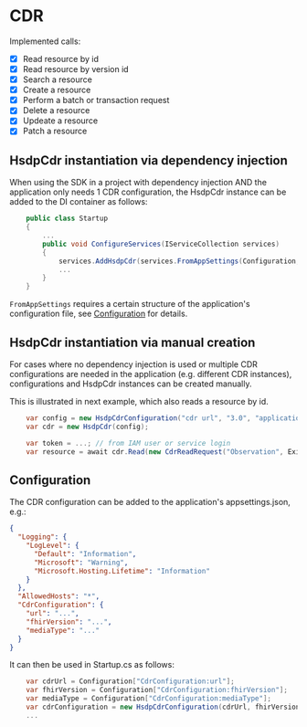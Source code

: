 # CDR

Implemented calls:
- [x] Read resource by id
- [x] Read resource by version id
- [x] Search a resource
- [x] Create a resource
- [x] Perform a batch or transaction request
- [x] Delete a resource
- [x] Updeate a resource
- [x] Patch a resource

## HsdpCdr instantiation via dependency injection

When using the SDK in a project with dependency injection AND the application only needs 1 CDR configuration,
the HsdpCdr instance can be added to the DI container as follows:

```csharp
    public class Startup
    {
        ...
        public void ConfigureServices(IServiceCollection services)
        {
            services.AddHsdpCdr(services.FromAppSettings(Configuration, "CdrConfiguration"));
            ...
        }
    }
```

`FromAppSettings` requires a certain structure of the application's configuration file, see 
[Configuration](#configuration) for details.

## HsdpCdr instantiation via manual creation

For cases where no dependency injection is used or multiple CDR configurations are needed in the application
(e.g. different CDR instances), configurations and HsdpCdr instances can be created manually.

This is illustrated in next example, which also reads a resource by id.

```csharp
    var config = new HsdpCdrConfiguration("cdr url", "3.0", "application/fhir+json; charset=UTF-8");
    var cdr = new HsdpCdr(config);

    var token = ...; // from IAM user or service login
    var resource = await cdr.Read(new CdrReadRequest("Observation", ExistingObservationId), token);
```

## Configuration

The CDR configuration can be added to the application's appsettings.json, e.g.:

```json
{
  "Logging": {
    "LogLevel": {
      "Default": "Information",
      "Microsoft": "Warning",
      "Microsoft.Hosting.Lifetime": "Information"
    }
  },
  "AllowedHosts": "*",
  "CdrConfiguration": {
    "url": "...",
    "fhirVersion": "...",
    "mediaType": "..."
  }
}
```

It can then be used in Startup.cs as follows:

```csharp
    var cdrUrl = Configuration["CdrConfiguration:url"];
    var fhirVersion = Configuration["CdrConfiguration:fhirVersion"];
    var mediaType = Configuration["CdrConfiguration:mediaType"];
    var cdrConfiguration = new HsdpCdrConfiguration(cdrUrl, fhirVersion, mediaType);
    ...
```
